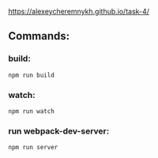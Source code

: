 https://alexeycheremnykh.github.io/task-4/

## Commands:
### build:
`npm run build`
### watch:
`npm run watch`
### run webpack-dev-server:
`npm run server`
